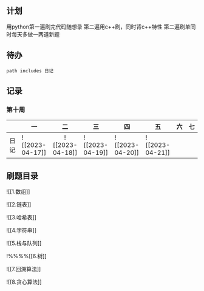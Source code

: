 ## 计划
用python第一遍刷完代码随想录
第二遍用c++刷，同时背c++特性
第二遍刷单同时每天多做一两道新题


## 待办

```tasks
path includes 日记
```


## 记录
### 第十周
|      | 一              |       二        | 三  | 四  | 五  | 六  | 七  |
|:---- | --------------- |:---------------:| --- | --- | --- | --- | --- |
| 日记 | ![[2023-04-17]] | ![[2023-04-18]] | ![[2023-04-19]]    | ![[2023-04-20]]    | ![[2023-04-21]]    |     |     |







## 刷题目录
![[1.数组]]

![[2.链表]]

![[3.哈希表]]

![[4.字符串]]

![[5.栈与队列]]

!%%%%[[6.树]]

![[7.回溯算法]]

![[8.贪心算法]]

